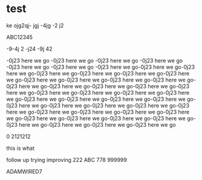 # test

ke ojg2qj-
 jgj
  -4jg
  -2 j2
 
  ABC12345
  
  -9-4j 2
  -j24 
  -9j 42
  
  -0j23  here we go  -0j23  here we go
  -0j23  here we go
  -0j23  here we go
  -0j23  here we go
  -0j23  here we go -0j23  here we go-0j23  here we go-0j23  here we go-0j23  here we go-0j23  here we go-0j23  here we go-0j23  here we go-0j23  here we go-0j23  here we go-0j23  here we go-0j23  here we go-0j23  here we go-0j23  here we go-0j23  here we go-0j23  here we go-0j23  here we go-0j23  here we go-0j23  here we go-0j23  here we go-0j23  here we go-0j23  here we go-0j23  here we go-0j23  here we go-0j23  here we go-0j23  here we go-0j23  here we go-0j23  here we go-0j23  here we go-0j23  here we go-0j23  here we go-0j23  here we go-0j23  here we go-0j23  here we go-0j23  here we go-0j23  here we go-0j23  here we go-0j23  here we go-0j23  here we go-0j23  here we go-0j23  here we go-0j23  here we go

  0 2121212
  
  
  this is what

follow up
trying
improving
222
ABC
778
999999

ADAMWIRED7
